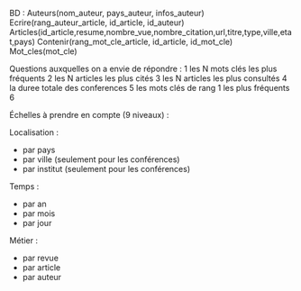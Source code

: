 BD :
Auteurs(nom_auteur, pays_auteur, infos_auteur)
Ecrire(rang_auteur_article, id_article, id_auteur)
Articles(id_article,resume,nombre_vue,nombre_citation,url,titre,type,ville,etat,pays)
Contenir(rang_mot_cle_article, id_article, id_mot_cle)
Mot_cles(mot_cle)


Questions auxquelles on a envie de répondre :
1 les N mots clés les plus fréquents
2 les N articles les plus cités
3 les N articles les plus consultés
4 la duree totale des conferences
5 les mots clés de rang 1 les plus fréquents
6 


Échelles à prendre en compte (9 niveaux) :

Localisation :
- par pays
- par ville (seulement pour les conférences)
- par institut (seulement pour les conférences)

Temps :
- par an
- par mois
- par jour

Métier :
- par revue
- par article
- par auteur


